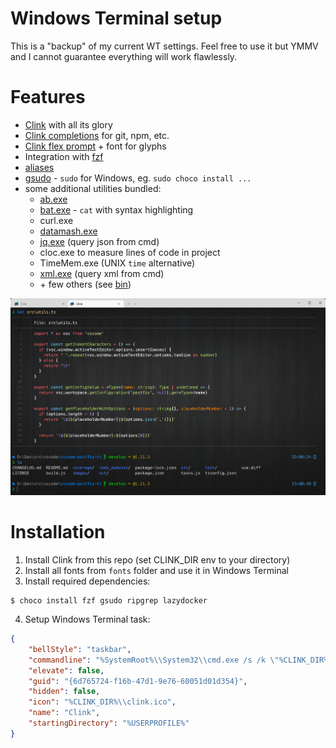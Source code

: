 # Windows Terminal setup

This is a "backup" of my current WT settings. Feel free to use it but YMMV and I cannot guarantee everything will work flawlessly.

# Features

- [Clink](https://github.com/chrisant996/clink) with all its glory
- [Clink completions](https://github.com/chrisant996/clink-completions) for git, npm, etc.
- [Clink flex prompt](https://github.com/chrisant996/clink-flex-prompt) + font for glyphs
- Integration with [fzf](https://github.com/chrisant996/clink-fzf)
- [aliases](aliases)
- [gsudo](https://github.com/gerardog/gsudo) - `sudo` for Windows, eg. `sudo choco install ...`
- some additional utilities bundled:
  - [ab.exe](https://en.wikipedia.org/wiki/ApacheBench)
  - [bat.exe](https://github.com/sharkdp/bat) - `cat` with syntax highlighting
  - curl.exe
  - [datamash.exe](https://www.gnu.org/software/datamash/)
  - [jq.exe](https://stedolan.github.io/jq/tutorial/) (query json from cmd)
  - cloc.exe to measure lines of code in project
  - TimeMem.exe (UNIX `time` alternative)
  - [xml.exe](http://xmlstar.sourceforge.net/doc/UG/ch04.html) (query xml from cmd)
  - \+ few others (see [bin](bin))

![image](screenshot.png)

# Installation

1. Install Clink from this repo (set CLINK_DIR env to your directory)
2. Install all fonts from `fonts` folder and use it in Windows Terminal
3. Install required dependencies:
```shell
$ choco install fzf gsudo ripgrep lazydocker
```
4. Setup Windows Terminal task:
```json
{
    "bellStyle": "taskbar",
    "commandline": "%SystemRoot%\\System32\\cmd.exe /s /k \"%CLINK_DIR%\\clink_x64.exe inject --profile %CLINK_DIR%\\profile\"",
    "elevate": false,
    "guid": "{6d765724-f16b-47d1-9e76-60051d01d354}",
    "hidden": false,
    "icon": "%CLINK_DIR%\\clink.ico",
    "name": "Clink",
    "startingDirectory": "%USERPROFILE%"
}
```